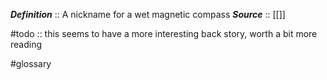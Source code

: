 ***Definition***    :: A nickname for a wet magnetic compass
***Source***         :: [[]]

#todo :: this seems to have a more interesting back story, worth a bit more reading

#glossary